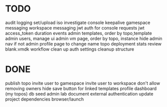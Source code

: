 # TODO
audit logging
set/upload iso
investigate console keepalive
gamespace messaging
workspace messaging
jwt auth for console requests
jwt access_token duration events
admin templates, order by topo,template
admin users, manage ui
admin vm page, order by topo, instance
hide admin nav if not admin
profile page to change name
topo deployment stats
review blank.vmdk workflow
clean up auth settings
cleanup structure

# DONE
publish topo
invite user to gamespace
invite user to workspace
don't allow removing owners
hide save button for linked templates
profile dashboard (my topos)
db seed admin
lab document
external authentication
update project dependencies
browser/launch
